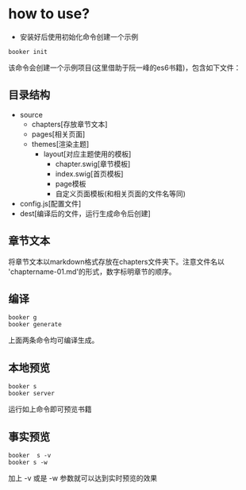 # how to use?

* 安装好后使用初始化命令创建一个示例

```node
booker init
```

该命令会创建一个示例项目(这里借助于阮一峰的es6书籍)，包含如下文件：

## 目录结构

* source
	* chapters[存放章节文本]
	* pages[相关页面]
	* themes[渲染主题]
		* layout[对应主题使用的模板]
			* chapter.swig[章节模板]
			* index.swig[首页模板]
			* page模板
			* 自定义页面模板(和相关页面的文件名等同)
* config.js[配置文件]
* dest[编译后的文件，运行生成命令后创建]

## 章节文本

将章节文本以markdown格式存放在chapters文件夹下。注意文件名以 'chaptername-01.md'的形式，数字标明章节的顺序。

## 编译

```node
booker g
booker generate
```

上面两条命令均可编译生成。

## 本地预览

```node
booker s
booker server
```
运行如上命令即可预览书籍

## 事实预览

```node
booker  s -v
booker s -w
```

加上 -v 或是 -w 参数就可以达到实时预览的效果 
